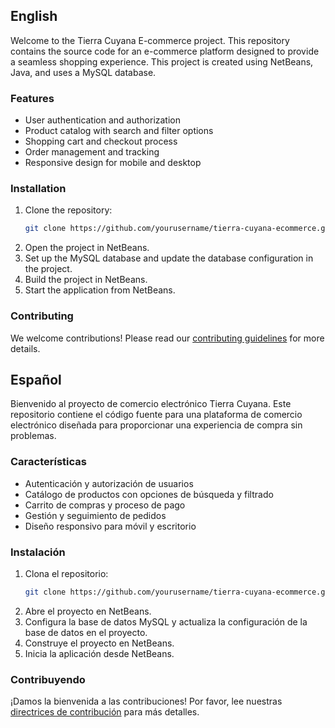 ## English

Welcome to the Tierra Cuyana E-commerce project. This repository contains the source code for an e-commerce platform designed to provide a seamless shopping experience. This project is created using NetBeans, Java, and uses a MySQL database.

### Features
- User authentication and authorization
- Product catalog with search and filter options
- Shopping cart and checkout process
- Order management and tracking
- Responsive design for mobile and desktop

### Installation
1. Clone the repository:
    ```bash
    git clone https://github.com/yourusername/tierra-cuyana-ecommerce.git
    ```
2. Open the project in NetBeans.
3. Set up the MySQL database and update the database configuration in the project.
4. Build the project in NetBeans.
5. Start the application from NetBeans.

### Contributing
We welcome contributions! Please read our [contributing guidelines](CONTRIBUTING.md) for more details.

## Español

Bienvenido al proyecto de comercio electrónico Tierra Cuyana. Este repositorio contiene el código fuente para una plataforma de comercio electrónico diseñada para proporcionar una experiencia de compra sin problemas.

### Características
- Autenticación y autorización de usuarios
- Catálogo de productos con opciones de búsqueda y filtrado
- Carrito de compras y proceso de pago
- Gestión y seguimiento de pedidos
- Diseño responsivo para móvil y escritorio

### Instalación
1. Clona el repositorio:
    ```bash
    git clone https://github.com/yourusername/tierra-cuyana-ecommerce.git
    ```
2. Abre el proyecto en NetBeans.
3. Configura la base de datos MySQL y actualiza la configuración de la base de datos en el proyecto.
4. Construye el proyecto en NetBeans.
5. Inicia la aplicación desde NetBeans.

### Contribuyendo
¡Damos la bienvenida a las contribuciones! Por favor, lee nuestras [directrices de contribución](CONTRIBUTING.md) para más detalles.
